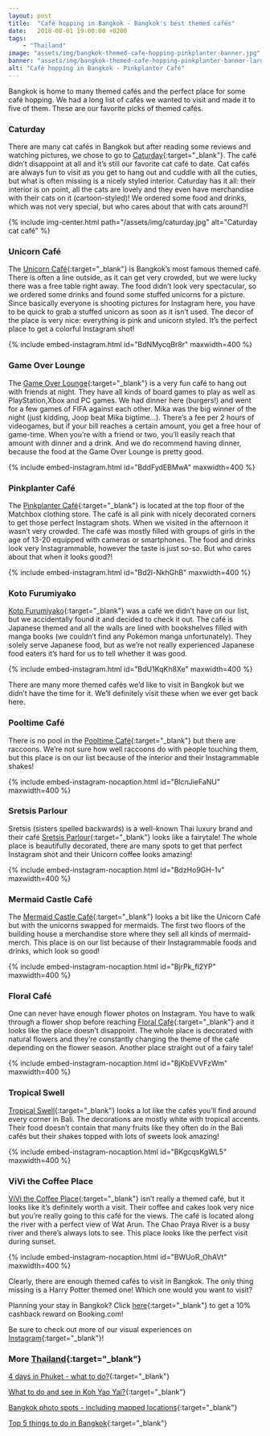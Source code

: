 ```yaml
---
layout: post
title:  "Café hopping in Bangkok - Bangkok's best themed cafés"
date:   2018-08-01 19:00:00 +0200
tags:
    - "Thailand"
image: "assets/img/bangkok-themed-cafe-hopping-pinkplanter-banner.jpg"
banner: "assets/img/bangkok-themed-cafe-hopping-pinkplanter-banner-large.jpg"
alt: "Café hopping in Bangkok - Pinkplanter Café"
---
```


Bangkok is home to many themed cafés and the perfect place for some café hopping. We had a long list of cafés we wanted to visit and made it to five of them. These are our favorite picks of themed cafés.

### Caturday

There are many cat cafés in Bangkok but after reading some reviews and watching pictures, we chose to go to [Caturday][caturday]{:target="_blank"}. The café didn’t disappoint at all and it’s still our favorite cat café to date. Cat cafés are always fun to visit as you get to hang out and cuddle with all the cuties, but what is often missing is a nicely styled interior. Caturday has it all: their interior is on point, all the cats are lovely and they even have merchandise with their cats on it (cartoon-styled)! We ordered some food and drinks, which was not very special, but who cares about that with cats around?!

{% include img-center.html path="/assets/img/caturday.jpg" alt="Caturday cat café" %}

### Unicorn Café

The [Unicorn Café][unicorn cafe]{:target="_blank"} is Bangkok’s most famous themed café. There is often a line outside, as it can get very crowded, but we were lucky there was a free table right away. The food didn’t look very spectacular, so we ordered some drinks and found some stuffed unicorns for a picture. Since basically everyone is shooting pictures for Instagram here, you have to be quick to grab a stuffed unicorn as soon as it isn’t used. The decor of the place is very nice: everything is pink and unicorn styled. It’s the perfect place to get a colorful Instagram shot! 

{% include embed-instagram.html id="BdNMycqBr8r" maxwidth=400 %}

### Game Over Lounge

The [Game Over Lounge][game over lounge]{:target="_blank"} is a very fun café to hang out with friends at night. They have all kinds of board games to play as well as PlayStation,Xbox and PC games. We had dinner here (burgers!) and went for a few games of FIFA against each other. Mika was the big winner of the night (just kidding, Joop beat Mika bigtime…). There’s a fee per 2 hours of videogames, but if your bill reaches a certain amount, you get a free hour of game-time. When you’re with a friend or two, you’ll easily reach that amount with dinner and a drink. And we do recommend having dinner, because the food at the Game Over Lounge is pretty good. 

{% include embed-instagram.html id="BddFydEBMwA" maxwidth=400 %}

### Pinkplanter Café

The [Pinkplanter Café][pinkplanter cafe]{:target="_blank"} is located at the top floor of the Matchbox clothing store. The café is all pink with nicely decorated corners to get those perfect Instagram shots. When we visited in the afternoon it wasn’t very crowded. The café was mostly filled with groups of girls in the age of 13-20 equipped with cameras or smartphones. The food and drinks look very Instagrammable, however the taste is just so-so. But who cares about that when it looks good?! 

{% include embed-instagram.html id="Bd2l-NkhGhB" maxwidth=400 %}

### Koto Furumiyako

[Koto Furumiyako][koto furumiyako]{:target="_blank"} was a café we didn’t have on our list, but we accidentally found it and decided to check it out. The café is Japanese themed and all the walls are lined with bookshelves filled with manga books (we couldn’t find any Pokémon manga unfortunately). They solely serve Japanese food, but as we’re not really experienced Japanese food eaters it’s hard for us to tell whether it was good. 

{% include embed-instagram.html id="BdU1KqKh8Xe" maxwidth=400 %}

There are many more themed cafés we’d like to visit in Bangkok but we didn’t have the time for it. We’ll definitely visit these when we ever get back here. 

### Pooltime Café

There is no pool in the [Pooltime Café][pooltime cafe]{:target="_blank"} but there are raccoons. We’re not sure how well raccoons do with people touching them, but this place is on our list because of the interior and their Instagrammable shakes!

{% include embed-instagram-nocaption.html id="BlcnJieFaNU" maxwidth=400 %}

### Sretsis Parlour

Sretsis (sisters spelled backwards) is a well-known Thai luxury brand and their café [Sretsis Parlour][sretsis parlour]{:target="_blank"} looks like a fairytale! The whole place is beautifully decorated, there are many spots to get that perfect Instagram shot and their Unicorn coffee looks amazing!

{% include embed-instagram-nocaption.html id="BdzHo9GH-1v" maxwidth=400 %}

### Mermaid Castle Café

The [Mermaid Castle Café][mermaid castle cafe]{:target="_blank"} looks a bit like the Unicorn Café but with the unicorns swapped for mermaids. The first two floors of the building house a merchandise store where they sell all kinds of mermaid-merch. This place is on our list because of their Instagrammable foods and drinks, which look so good!

{% include embed-instagram-nocaption.html id="BjrPk_fl2YP" maxwidth=400 %}

### Floral Café

One can never have enough flower photos on Instagram. You have to walk through a flower shop before reaching [Floral Café][floral cafe]{:target="_blank"} and it looks like the place doesn’t disappoint. The whole place is decorated with natural flowers and they’re constantly changing the theme of the café depending on the flower season. Another place straight out of a fairy tale!

{% include embed-instagram-nocaption.html id="BjKbEVVFzWm" maxwidth=400 %}

### Tropical Swell

[Tropical Swell][tropical swell]{:target="_blank"} looks a lot like the cafés you’ll find around every corner in Bali. The decorations are mostly white with tropical accents. Their food doesn’t contain that many fruits like they often do in the Bali cafés but their shakes topped with lots of sweets look amazing!

{% include embed-instagram-nocaption.html id="BKgcqsKgWL5" maxwidth=400 %}

### ViVi the Coffee Place

[ViVi the Coffee Place][vivi the coffee place]{:target="_blank"} isn’t really a themed café, but it looks like it’s definitely worth a visit. Their coffee and cakes look very nice but you’re really going to this café for the views. The café is located along the river with a perfect view of Wat Arun. The Chao Praya River is a busy river and there’s always lots to see. This place looks like the perfect visit during sunset. 

{% include embed-instagram-nocaption.html id="BWUoR_OhAVt" maxwidth=400 %}

Clearly, there are enough themed cafés to visit in Bangkok. The only thing missing is a Harry Potter themed one! Which one would you want to visit?

Planning your stay in Bangkok? Click [here][booking.com]{:target="_blank"} to get a 10% cashback reward on Booking.com! 

Be sure to check out more of our visual experiences on [Instagram][instagram]{:target="_blank"}!

### More [Thailand][thailand]{:target="_blank"}

[4 days in Phuket - what to do?][phuket]{:target="_blank"}

[What to do and see in Koh Yao Yai?][koh yao yai]{:target="_blank"}

[Bangkok photo spots - including mapped locations][bangkok photo]{:target="_blank"}

[Top 5 things to do in Bangkok][bangkok]{:target="_blank"}

[thailand]: https://kipamojo.world/tags.html#thailand
[phuket]: https://kipamojo.world/2018/07/26/4-days-in-Phuket-what-to-do.html
[koh yao yai]: https://kipamojo.world/2018/07/27/What-to-do-and-see-in-Koh-Yao-Yai.html
[bangkok photo]: https://kipamojo.world/2018/08/10/Bangkok-photo-spots.html
[bangkok]: https://kipamojo.world/2018/08/07/Top-5-things-to-do-in-Bangkok.html

[instagram]: https://instagram.com/kipamojo
[booking.com]: https://www.booking.com/s/11_6/joop9916
[caturday]: https://www.google.nl/maps/place/Caturday+Cat+Cafe/@13.7513885,100.5298949,17z/data=!3m1!4b1!4m5!3m4!1s0x30e29ecc86a5f0f7:0x434ff2fb95d0ed26!8m2!3d13.7513833!4d100.532089 
[unicorn cafe]: https://www.google.nl/maps/place/Unicorn+Cafe/@13.7234055,100.5290184,17z/data=!3m1!4b1!4m5!3m4!1s0x30e29f2d63e7008d:0x375fff670f3a4c7a!8m2!3d13.7234003!4d100.5312125 
[game over lounge]: https://www.google.nl/maps/place/Game+Over+Lounge/@13.7420697,100.5833614,17z/data=!3m1!4b1!4m5!3m4!1s0x30e29e50235b2133:0x179650e48e2b0f49!8m2!3d13.7420645!4d100.5855555 
[pinkplanter cafe]: https://www.google.nl/maps/place/Pink+Planter+Cafe+(3rd+Floor+Matchbox)/@13.744254,100.5302513,17z/data=!3m1!4b1!4m5!3m4!1s0x30e29ed25f56d4ff:0x7c34a836818253f2!8m2!3d13.7442488!4d100.5324454 
[koto furumiyako]: https://www.google.nl/maps/place/%E0%B9%82%E0%B8%84%E0%B9%82%E0%B8%95%E0%B8%B0%E0%B8%9F%E0%B8%B8%E0%B9%82%E0%B8%A3%E0%B8%A1%E0%B8%B4%E0%B8%A2%E0%B8%B2%E0%B9%82%E0%B8%81%E0%B8%B0+Koto/@13.7133358,100.5825101,20z/data=!4m16!1m8!3m7!1s0x30e29fae0434b261:0xac2c800a8f6e4431!2sTHA+City+Loft+Hotel!5m1!1s2018-08-12!8m2!3d13.726305!4d100.585633!3m6!1s0x30e29fa319c1db77:0xe6bb946cc930ffe3!5m1!1s2018-08-12!8m2!3d13.7130834!4d100.5835106 
[pooltime cafe]: https://www.google.nl/maps/place/Pooltime+cafe/@13.7374234,100.5869714,17z/data=!3m1!4b1!4m5!3m4!1s0x30e29e4c25d6020b:0x384c058114fa52da!8m2!3d13.7374234!4d100.5891655 
[sretsis parlour]: https://www.google.nl/maps/place/Sretsis+Parlour/@13.7439676,100.5441332,17z/data=!3m1!4b1!4m5!3m4!1s0x30e29edb607f1bff:0xc0e0d66ab9ad1042!8m2!3d13.7439676!4d100.5463273 
[mermaid castle cafe]: https://www.google.nl/maps/place/Mermaid+Castle+Cafe/@13.7456446,100.5299857,17z/data=!3m1!4b1!4m5!3m4!1s0x30e29ed286cb8327:0xa79a76cc0e9880cc!8m2!3d13.7456446!4d100.5321798
[floral cafe]: https://www.google.nl/maps/place/Floral+Cafe/@13.7423136,100.4945048,17z/data=!3m1!4b1!4m5!3m4!1s0x30e2991b5df44b19:0x739e32fe1b82d12b!8m2!3d13.7423136!4d100.4966989 
[tropical swell]: https://www.google.nl/maps/place/Tropical+Swell/@13.7982907,100.7099841,17z/data=!3m1!4b1!4m5!3m4!1s0x311d6475a9e964b5:0x8530e55cedf57d1c!8m2!3d13.7982907!4d100.7121782 
[vivi the coffee place]: https://www.google.nl/maps/place/ViVi+The+Coffee+Place/@13.743697,100.4899212,17z/data=!3m1!4b1!4m5!3m4!1s0x30e2990443bc31ad:0xfac32c65615d2fef!8m2!3d13.743697!4d100.4921153 

